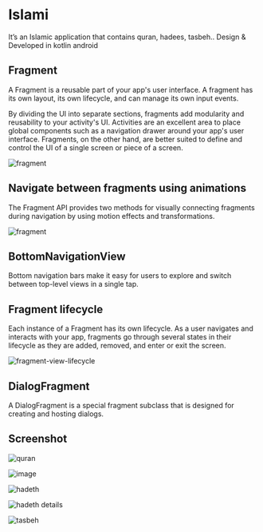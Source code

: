 
# Islami


It’s an Islamic application that contains quran, hadees, tasbeh.. Design & Developed in kotlin android

## Fragment

A Fragment is a reusable part of your app's user interface. A fragment has its own layout, its own lifecycle, and can manage its own input events.

By dividing the UI into separate sections, fragments add modularity and reusability to your activity's UI. Activities are an excellent area to place global components such as a navigation drawer around your app's user interface. Fragments, on the other hand, are better suited to define and control the UI of a single screen or piece of a screen.


![fragment](https://user-images.githubusercontent.com/121448708/211874885-eb2cb192-b940-4068-9019-5f3124f2018c.png)


## Navigate between fragments using animations

The Fragment API provides two methods for visually connecting fragments during navigation by using motion effects and transformations.


![fragment](https://user-images.githubusercontent.com/121448708/211875146-a9f11344-095f-4cc4-be45-1d83b7578883.png)



## BottomNavigationView

Bottom navigation bars make it easy for users to explore and switch between top-level views in a single tap.

## Fragment lifecycle

Each instance of a Fragment has its own lifecycle. As a user navigates and interacts with your app, fragments go through several states in their lifecycle as they are added, removed, and enter or exit the screen.


![fragment-view-lifecycle](https://user-images.githubusercontent.com/121448708/211875697-dead308a-19fb-4100-aed3-de9e26fdb389.png)


## DialogFragment

A DialogFragment is a special fragment subclass that is designed for creating and hosting dialogs.


## Screenshot


![quran](https://user-images.githubusercontent.com/121448708/211876131-b5a7d9d1-e9ff-4110-9f6a-db6a5947dd25.png)

![image](https://user-images.githubusercontent.com/121448708/211876597-5111f256-a46f-4894-81e0-da859a37cad4.png)

![hadeth](https://user-images.githubusercontent.com/121448708/211876737-dd211866-10ed-4199-9295-911c285acd02.png)

![hadeth details](https://user-images.githubusercontent.com/121448708/211876780-c6adc78a-5eae-4c48-9072-bc18663eb002.png)

![tasbeh](https://user-images.githubusercontent.com/121448708/211876818-c88fa3be-d52f-441f-8ec2-54b2ba0dea98.png)



